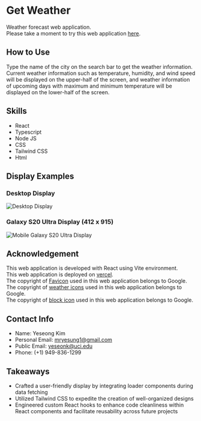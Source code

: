 # Get Weather

Weather forecast web application.
<br />
Please take a moment to try this web application [here](https://yskim-get-weather.vercel.app/).

## How to Use

Type the name of the city on the search bar to get the weather information. Current weather information such as temperature, humidity, and wind speed will be displayed on the upper-half of the screen, and weather information of upcoming days with maximum and minimum temperature will be displayed on the lower-half of the screen.

## Skills

- React
- Typescript
- Node JS
- CSS
- Tailwind CSS
- Html

## Display Examples

### Desktop Display

![Desktop Display](public/screenshots/GetWeatherDesktop.png)

### Galaxy S20 Ultra Display (412 x 915)

![Mobile Galaxy S20 Ultra Display](public/screenshots/GetWeatherMobile.png)

## Acknowledgement

This web application is developed with React using Vite environment.
<br />
This web application is deployed on [vercel](https://yskim-get-weather.vercel.app/).
<br />
The copyright of [Favicon](https://fonts.google.com/icons?selected=Material+Symbols+Outlined:thermostat:FILL@0;wght@400;GRAD@0;opsz@24&icon.query=forecast) used in this web application belongs to Google.
<br />
The copyright of [weather icons](https://fonts.google.com/icons?icon.query=weather) used in this web application belongs to Google.
<br />
The copyright of [block icon](https://fonts.google.com/icons?icon.query=block&selected=Material+Symbols+Outlined:block:FILL@0;wght@400;GRAD@0;opsz@24) used in this web application belongs to Google.

## Contact Info

- Name: Yeseong Kim
- Personal Email: mryesung1@gmail.com
- Public Email: yeseonk@uci.edu
- Phone: (+1) 949-836-1299

## Takeaways

- Crafted a user-friendly display by integrating loader components during data fetching
- Utilized Tailwind CSS to expedite the creation of well-organized designs
- Engineered custom React hooks to enhance code cleanliness within React components and facilitate reusability across future projects
